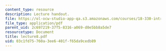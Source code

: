 ```yaml
---
content_type: resource
description: Lecture handout.
file: https://ol-ocw-studio-app-qa.s3.amazonaws.com/courses/18-330-introduction-to-numerical-analysis-spring-2004/03c1fd75760a3ee6401ff65da9cedb89_lecture8.pdf
file_type: application/pdf
parent_uid: 2c697219-37f5-8316-a069-d0e5bb8a5de7
resourcetype: Document
title: lecture8.pdf
uid: 03c1fd75-760a-3ee6-401f-f65da9cedb89
---
```

